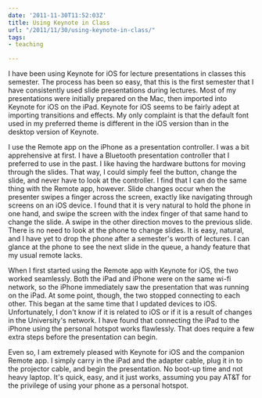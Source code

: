 ```yaml
---
date: '2011-11-30T11:52:03Z'
title: Using Keynote in Class
url: "/2011/11/30/using-keynote-in-class/"
tags:
- teaching

---
```

<p>I have been using Keynote for iOS for lecture presentations in classes this semester. The process has been so easy, that this is the first semester that I have consistently used slide presentations during lectures. Most of my presentations were initially prepared on the Mac, then imported into Keynote for iOS on the iPad. Keynote for iOS seems to be fairly adept at importing transitions and effects. My only complaint is that the default font used in my preferred theme is different in the iOS version than in the desktop version of Keynote. </p>
<p>I use the Remote app on the iPhone as a presentation controller. I was a bit apprehensive at first. I have a Bluetooth presentation controller that I preferred to use in the past. I like having the hardware buttons for moving through the slides. That way, I could simply feel the button, change the slide, and never have to look at the controller. I find that I can do the same thing with the Remote app, however. Slide changes occur when the presenter swipes a finger across the screen, exactly like navigating through screens on an iOS device. I found that it is very natural to hold the phone in one hand, and swipe the screen with the index finger of that same hand to change the slide. A swipe in the other direction moves to the previous slide. There is no need to look at the phone to change slides. It is easy, natural, and I have yet to drop the phone after a semester's worth of lectures. I can glance at the phone to see the next slide in the queue, a handy feature that my usual remote lacks.</p>
<p>When I first started using the Remote app with Keynote for iOS, the two worked seamlessly. Both the iPad and iPhone were on the same wi-fi network, so the iPhone immediately saw the presentation that was running on the iPad. At some point, though, the two stopped connecting to each other. This began at the same time that I updated devices to iOS. Unfortunately, I don't know if it is related to iOS or if it is a result of changes in the University's network. I have found that connecting the iPad to the iPhone using the personal hotspot works flawlessly. That does require a few extra steps before the presentation can begin.</p>
<p>Even so, I am extremely pleased with Keynote for iOS and the companion Remote app. I simply carry in the iPad and the adapter cable, plug it in to the projector cable, and begin the presentation. No boot-up time and not heavy laptop. It's quick, easy, and it just works, assuming you pay AT&amp;T for the privilege of using your phone as a personal hotspot.</p>
